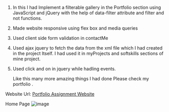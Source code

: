 1. In this  I had Implement a filterable gallery in the Portfolio section using JavaScript and jQuery with the help of data-filter attribute and filter and not functions.
2. Made website responsive using flex box and media queries
3. Used client side form validation in contactMe
4. Used ajax jquery to fetch the data from the xml file which I had created in the project Itself. I had used it in myProjects and softskills sections of mine project.
5. Used click and on in jquery while hadling events.

   Like this many more amazing things I had done Please check my portfolio .

Website Url: [Portfolio Assignment Website](https://vishalprabhu2018.github.io/porfolioAssignment/)

Home Page
   ![image](https://github.com/vishalprabhu2018/porfolioAssignment/assets/46224719/fbc4b4b9-f359-4231-b04a-28ffcd65962d)

